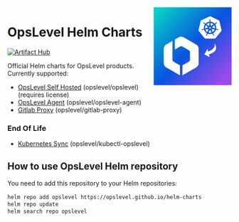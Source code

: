 <img align="right" src="logo.png" width="175" height="175">

# OpsLevel Helm Charts

[![Artifact Hub](https://img.shields.io/endpoint?url=https://artifacthub.io/badge/repository/opslevel)](https://artifacthub.io/packages/search?repo=opslevel)


Official Helm charts for OpsLevel products. Currently supported:

- [OpsLevel Self Hosted](https://github.com/OpsLevel/helm-charts/tree/main/charts/kubernetes-sync) (opslevel/opslevel) (requires license)
- [OpsLevel Agent](https://github.com/OpsLevel/helm-charts/tree/main/charts/opslevel-agent) (opslevel/opslevel-agent)
- [Gitlab Proxy](https://github.com/OpsLevel/helm-charts/tree/main/charts/gitlab-proxy) (opslevel/gitlab-proxy)

### End Of Life

- [Kubernetes Sync](https://github.com/OpsLevel/helm-charts/tree/main/charts/kubernetes-sync) (opslevel/kubectl-opslevel)

## How to use OpsLevel Helm repository

You need to add this repository to your Helm repositories:

```
helm repo add opslevel https://opslevel.github.io/helm-charts
helm repo update
helm search repo opslevel
```
